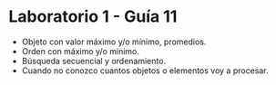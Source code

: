 # Laboratorio 1 - Guía 11

- Objeto con valor máximo y/o mínimo, promedios. 
- Orden con máximo y/o mínimo. 
- Búsqueda secuencial y ordenamiento.
- Cuando no conozco cuantos objetos o elementos voy a procesar.

